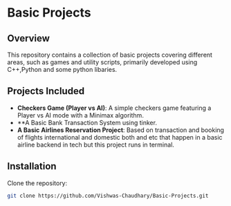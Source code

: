  # Basic Projects

## Overview
This repository contains a collection of basic projects covering different areas, such as games and utility scripts, primarily developed using C++,Python and some python libaries.

## Projects Included
- **Checkers Game (Player vs AI)**: A simple checkers game featuring a Player vs AI mode with a Minimax algorithm.
- **A Basic Bank Transaction System using tinker.
- **A Basic Airlines Reservation Project**: Based on transaction and booking of flights international and domestic both and etc that happen in a basic airline backend in tech but this project runs in terminal.
## Installation
Clone the repository:
```bash
git clone https://github.com/Vishwas-Chaudhary/Basic-Projects.git
